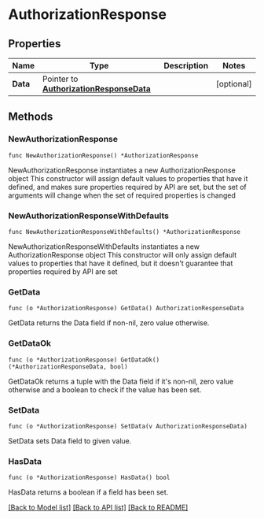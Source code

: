 # AuthorizationResponse

## Properties

Name | Type | Description | Notes
------------ | ------------- | ------------- | -------------
**Data** | Pointer to [**AuthorizationResponseData**](AuthorizationResponseData.md) |  | [optional] 

## Methods

### NewAuthorizationResponse

`func NewAuthorizationResponse() *AuthorizationResponse`

NewAuthorizationResponse instantiates a new AuthorizationResponse object
This constructor will assign default values to properties that have it defined,
and makes sure properties required by API are set, but the set of arguments
will change when the set of required properties is changed

### NewAuthorizationResponseWithDefaults

`func NewAuthorizationResponseWithDefaults() *AuthorizationResponse`

NewAuthorizationResponseWithDefaults instantiates a new AuthorizationResponse object
This constructor will only assign default values to properties that have it defined,
but it doesn't guarantee that properties required by API are set

### GetData

`func (o *AuthorizationResponse) GetData() AuthorizationResponseData`

GetData returns the Data field if non-nil, zero value otherwise.

### GetDataOk

`func (o *AuthorizationResponse) GetDataOk() (*AuthorizationResponseData, bool)`

GetDataOk returns a tuple with the Data field if it's non-nil, zero value otherwise
and a boolean to check if the value has been set.

### SetData

`func (o *AuthorizationResponse) SetData(v AuthorizationResponseData)`

SetData sets Data field to given value.

### HasData

`func (o *AuthorizationResponse) HasData() bool`

HasData returns a boolean if a field has been set.


[[Back to Model list]](../README.md#documentation-for-models) [[Back to API list]](../README.md#documentation-for-api-endpoints) [[Back to README]](../README.md)


